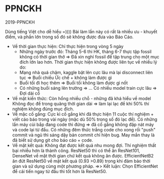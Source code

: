 # PPNCKH
2019-PPNCKH

Dùng tiếng Việt cho dễ hiểu =))))
Bài làm lần này có rất là nhiều ưu - khuyết điểm, và phần lớn trong số đó sẽ không được đưa vào Báo Cáo.
- Về thời gian thực hiện:
  Chỉ thực hiện trong vòng 5 ngày
    * Những ngày trước đó: Tháng 5-6 thi HK, tháng 6-7 thực tập fossil không có thời gian thở 
      => Đã xin nghỉ fossil để tập trung cho một mục đích lớn lao hơn.
  Thời gian thực hiện không được liên tục về nhiều lý do:
    * Mạng nhà quá chậm, kaggle bật lên cực lâu mà lại disconnect liên tục => Buổi chiều Ức chế + không làm được gì
    * Buổi tối đi học thêm => Buổi tối không làm được gì nốt
    * Có những buổi sáng lên trường => ...
  Có nhiều model train cực lâu => Đợi dài cổ
- Về mặt kiến thức:
  Còn hổng nhiều chỗ - những đã khá hiểu về model
  Không đọc đề trong quãng thời gian dài => làm lại lạc đề khi 50% thí nghiệm không đúng mục đích.
 - Về mặc cố gắng:
  Cực kì cố gắng khi đã thực hiện 11 cuộc thí nghiệm + viết cáo báo trong vài ngày (mặc dù 50% trong số đó lạc đề).
  Có những lần máy cùi bắp đang code thì đứng => đã cố gắng không đập nát máy và code lại từ đầu.
  Có những đêm thức trắng code cho xong rồi "push" commit và ngủ thì sáng dậy bản commit chỉ hiện bug.
  May mắn thay là đã biết sử dụng git cho báo cáo + code. 
- Về mặt kết quả:
  Không đạt được kết quả nhu mong đợi. 
  Thí nghiệm thất bại nhiều hơn là thành công.
  ResNet50 thì có thể ăn ResNet101, DenseNet về mặt thời gian chứ kết quả không ăn được.
  EfficientNetB2 ăn đứt ResNet50 về mặt kết quả (0.93 >0.89) trong khi đảm bảo thời gian và sử dụng cùng một phương pháp.
=>> Kết luận:
  Chọn EfficientNet để cải tiến ngay từ đầu thì tốt hơn là ResNet50. 
  
